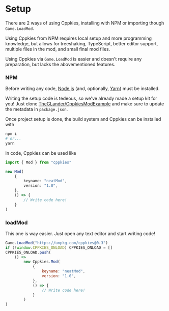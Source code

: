 # Setup

There are 2 ways of using Cppkies, installing with NPM or importing though `Game.LoadMod`.

Using Cppkies from NPM requires local setup and more programming knowledge, but allows for treeshaking, TypeScript, better editor support, multiple files in the mod, and small final mod files.

Using Cppkies via `Game.LoadMod` is easier and doesn't require any preparation, but lacks the abovementioned features.

<!-- tabs:start -->

### **NPM**

Before writing any code, [Node.js](https://nodejs.org/) (and, optionally, [Yarn](https://yarnpkg.com/)) must be installed.

Writing the setup code is tedeous, so we've already made a setup kit for you! Just clone [TheGLander/CppkiesModExample](https://github.com/TheGLander/CppkiesModExample) and make sure to update the metadata in `package.json`.

Once project setup is done, the build system and Cppkies can be installed with

```sh
npm i
# or...
yarn
```

In code, Cppkies can be used like

```ts
import { Mod } from "cppkies"

new Mod(
	{
		keyname: "neatMod",
		version: "1.0",
	},
	() => {
		// Write code here!
	}
)
```

### **loadMod**

This one is way easier. Just open any text editor and start writing code!

```js
Game.LoadMod("https://unpkg.com/cppkies@0.3")
if (!window.CPPKIES_ONLOAD) CPPKIES_ONLOAD = []
CPPKIES_ONLOAD.push(
	() =>
		new Cppkies.Mod(
			{
				keyname: "neatMod",
				version: "1.0",
			},
			() => {
				// Write code here!
			}
		)
)
```

<!-- tabs:end -->
